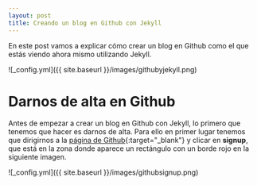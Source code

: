 ```yaml
---
layout: post
title: Creando un blog en Github con Jekyll
---
```


En este post vamos a explicar cómo crear un blog en Github como el que estás viendo ahora mismo utilizando Jekyll.

![_config.yml]({{ site.baseurl }}/images/githubyjekyll.png)

# Darnos de alta en Github
Antes de empezar a crear un blog en Github con Jekyll, lo primero que tenemos que hacer es darnos de alta. Para ello en primer lugar tenemos que dirigirnos a la [página de Github](https://github.com/){:target="_blank"} y clicar en __signup__, que está en la zona donde aparece un rectángulo con un borde rojo en la siguiente imagen.

![_config.yml]({{ site.baseurl }}/images/githubsignup.png)


